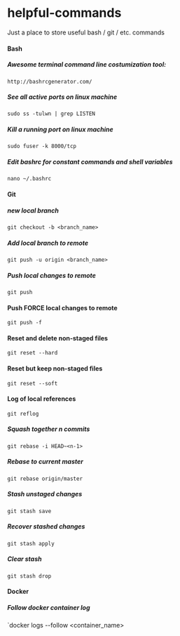 # helpful-commands
Just a place to store useful bash / git / etc. commands

#### Bash
##### Awesome terminal command line costumization tool:
`http://bashrcgenerator.com/`

##### See all active ports on linux machine
`sudo ss -tulwn | grep LISTEN`

##### Kill a running port on linux machine
`sudo fuser -k 8000/tcp`

##### Edit bashrc for constant commands and shell variables
`nano ~/.bashrc `

#### Git

##### new local branch
`git checkout -b <branch_name>`

##### Add local branch to remote
`git push -u origin <branch_name>`

##### Push local changes to remote
`git push`

#### Push FORCE local changes to remote
`git push -f`

#### Reset and delete non-staged files
`git reset --hard`

#### Reset but keep non-staged files
`git reset --soft`

#### Log of local references
`git reflog`

##### Squash together n commits
`git rebase -i HEAD~<n-1>`

##### Rebase to current master
`git rebase origin/master`

##### Stash unstaged changes
`git stash save`

##### Recover stashed changes
`git stash apply`

##### Clear stash
`git stash drop`

#### Docker
##### Follow docker container log
`docker logs --follow <container_name>
